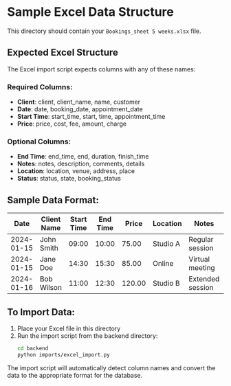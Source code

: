 # Sample Excel Data Structure

This directory should contain your `Bookings_sheet 5 weeks.xlsx` file.

## Expected Excel Structure

The Excel import script expects columns with any of these names:

### Required Columns:
- **Client**: client, client_name, name, customer
- **Date**: date, booking_date, appointment_date  
- **Start Time**: start_time, start, time, appointment_time
- **Price**: price, cost, fee, amount, charge

### Optional Columns:
- **End Time**: end_time, end, duration, finish_time
- **Notes**: notes, description, comments, details
- **Location**: location, venue, address, place
- **Status**: status, state, booking_status

## Sample Data Format:

| Date       | Client Name | Start Time | End Time | Price | Location | Notes              | Status    |
|------------|-------------|------------|----------|-------|----------|--------------------|-----------|
| 2024-01-15 | John Smith  | 09:00      | 10:00    | 75.00 | Studio A | Regular session    | confirmed |
| 2024-01-15 | Jane Doe    | 14:30      | 15:30    | 85.00 | Online   | Virtual meeting    | confirmed |
| 2024-01-16 | Bob Wilson  | 11:00      | 12:30    | 120.00| Studio B | Extended session   | pending   |

## To Import Data:

1. Place your Excel file in this directory
2. Run the import script from the backend directory:
   ```bash
   cd backend
   python imports/excel_import.py
   ```

The import script will automatically detect column names and convert the data to the appropriate format for the database.
